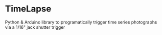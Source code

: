 # TimeLapse
Python &amp; Arduino library to programatically trigger time series photographs via a 1/16" jack shutter trigger
